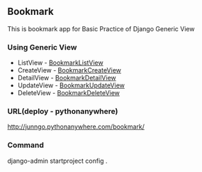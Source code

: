 ## Bookmark
This is bookmark app for Basic Practice of Django Generic View


### Using Generic View
- ListView - [BookmarkListView](./bookmark/views.py#L10)
- CreateView - [BookmarkCreateView](./bookmark/views.py#L14)
- DetailView - [BookmarkDetailView](./bookmark/views.py#L21)
- UpdateView - [BookmarkUpdateView](./bookmark/views.py#L25)
- DeleteView - [BookmarkDeleteView](./bookmark/views.py#L31)

### URL(deploy - pythonanywhere)
http://junngo.pythonanywhere.com/bookmark/

### Command
django-admin startproject config .
